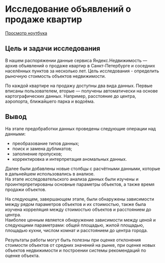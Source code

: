 # Исследование объявлений о продаже квартир
  
[Просмотр ноутбука](https://nbviewer.org/github/ootho/data_analysis/blob/main/yp_real_estate/real_estate.ipynb)
  
## Цель и задачи исследования  
  
В нашем распоряжении данные сервиса Яндекс.Недвижимость — архив объявлений о продаже квартир в Санкт-Петербурге и соседних населённых пунктов за несколько лет. Цель исследования - определить рыночную стоимость объектов недвижимости.  

По каждой квартире на продажу доступны два вида данных. Первые вписаны пользователем, вторые — получены автоматически на основе картографических данных. Например, расстояние до центра, аэропорта, ближайшего парка и водоёма.   
  
## Вывод  
  
На этапе предобработки данных проведены следующие операции над данными:  
- преобразование типов данных;  
- поиск и замена дубликатов;  
- заполнение пропусков;  
- корректировка и интерпретация аномальных данных.  

Далее были добавлены новые столбцы с расчётными данными, которые в дальнейшем использовались в анализе.  
На этапе исследовательского анализа данных были изучены и проинтерпретированы основные параметры объектов, а также время продажи объектов.  
  
На следующем, завершающем этапе, были обнаружены зависимости между рядом параметров объектов и их стоимостью, также была изучена корреляция между стоимостью объектов и расстоянием до центра.  
Наиболее ценным является обнаружение зависимости между ценой и следующими параметрами: общей площадью, жилой площадью, площадью кухни, числом комнат и расстоянием до центра города.  

Результаты работы могут быть полезны при оценке отклонения стоимости объектов от средних значений на рынке, при оценке новых объектов недвижимости и построении системы рекомендаций по оценке объекта.